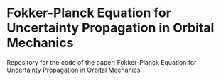 # Fokker-Planck Equation for Uncertainty Propagation in Orbital Mechanics

Repository for the code of the paper: Fokker-Planck Equation for Uncertainty Propagation in Orbital Mechanics
